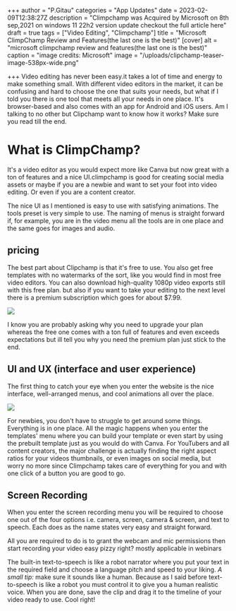 +++
author = "P.Gitau"
categories = "App Updates"
date = 2023-02-09T12:38:27Z
description = "Climpchamp was Acquired by Microsoft on 8th sep,2021 on windows 11 22h2 version update checkout the full article here"
draft = true
tags = ["Video Editing", "Climpchamp"]
title = "Microsoft ClimpChamp Review and Features(the last one is the best)"
[cover]
alt = "microsoft climpchamp review and features(the last one is the best)"
caption = "image credits: Microsoft"
image = "/uploads/clipchamp-teaser-image-538px-wide.png"

+++
Video editing has never been easy.it takes a lot of time and energy to make something small. With different video editors in the market, it can be confusing and hard to choose the one that suits your needs, but what if I told you there is one tool that meets all your needs in one place. It's browser-based and also comes with an app for Android and iOS users. Am I talking to no other but Clipchamp want to know how it works? Make sure you read till the end.

# What is ClimpChamp?

It's a video editor as you would expect more like Canva but now great with a ton of features and a nice UI.climpchamp is good for creating social media assets or maybe if you are a newbie and want to set your foot into video editing. Or even if you are a content creator.

The nice UI as I mentioned is easy to use with satisfying animations. The tools preset is very simple to use. The naming of menus is straight forward if, for example, you are in the video menu all the tools are in one place and the same goes for images and audio.

## pricing

The best part about Clipchamp is that it's free to use. You also get free templates with no watermarks of the sort, like you would find in most free video editors. You can also download high-quality 1080p video exports still with this free plan. but also if you want to take your editing to the next level there is a premium subscription which goes for about $7.99.

![](/uploads/clipchamp_897_pricing-screenshot_1626182588_cx62j.webp)

 I know you are probably asking why you need to upgrade your plan whereas the free one comes with a ton full of features and even exceeds expectations but ill tell you why you need the premium plan just stick to the end.

## UI and UX (interface and user experience)

The first thing to catch your eye when you enter the website is the nice interface, well-arranged menus, and cool animations all over the place.

![](/uploads/nh6e6qknvkbjv9i6mnyyxs-970-80-png.webp)

For newbies, you don't have to struggle to get around some things. Everything is in one place. All the magic happens when you enter the templates' menu where you can build your template or even start by using the prebuilt template just as you would do with Canva. For YouTubers and all content creators, the major challenge is actually finding the right aspect ratios for your videos thumbnails, or even images on social media, but worry no more since Climpchamp takes care of everything for you and with one click of a button you are good to go.

## Screen Recording

When you enter the screen recording menu you will be required to choose one out of the four options i.e. camera, screen, camera & screen, and text to speech. Each does as the name states very easy and straight forward.

All you are required to do is to grant the webcam and mic permissions then start recording your video easy pizzy right? mostly applicable in webinars

The built-in text-to-speech is like a robot narrator where you put your text in the required field and choose a language pitch and speed to your liking. _A small tip:_ make sure it sounds like a human. Because as I said before text-to-speech is like a robot you must control it to give you a human realistic voice. When you are done, save the clip and drag it to the timeline of your video ready to use. Cool right!

## 